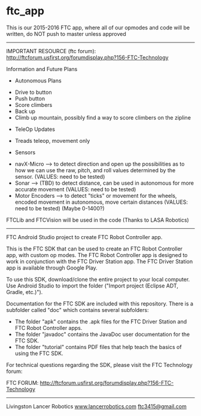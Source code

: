 # ftc_app
This is our 2015-2016 FTC app, where all of our opmodes and code will be written, do NOT push to master unless approved

**************************************************************************************

IMPORTANT RESOURCE (ftc forum): http://ftcforum.usfirst.org/forumdisplay.php?156-FTC-Technology

Information and Future Plans

* Autonomous Plans
 - Drive to button
 - Push button
 - Score climbers
 - Back up
 - Climb up mountain, possibly find a way to score climbers on the zipline
 
* TeleOp Updates
 - Treads teleop, movement only
 
* Sensors
 - navX-Micro --> to detect direction and open up the possibilities as to how we can use the raw, pitch, and roll values determined by the sensor. (VALUES: need to be tested)
 - Sonar --> (TBD) to detect distance, can be used in autonomous for more accurate movement (VALUES: need to be tested)
 - Motor Encoders --> to detect "ticks" or movement for the wheels, encoded movement in autonomous, move certain distances (VALUES: need to be tested) (Maybe 0-1400?)

FTCLib and FTCVision will be used in the code (Thanks to LASA Robotics)

**************************************************************************************

FTC Android Studio project to create FTC Robot Controller app.

This is the FTC SDK that can be used to create an FTC Robot Controller app, with custom op modes.
The FTC Robot Controller app is designed to work in conjunction with the FTC Driver Station app.
The FTC Driver Station app is available through Google Play.

To use this SDK, download/clone the entire project to your local computer.
Use Android Studio to import the folder  ("Import project (Eclipse ADT, Gradle, etc.)").

Documentation for the FTC SDK are included with this repository.  There is a subfolder called "doc" which contains several subfolders:

 * The folder "apk" contains the .apk files for the FTC Driver Station and FTC Robot Controller apps.
 * The folder "javadoc" contains the JavaDoc user documentation for the FTC SDK.
 * The folder "tutorial" contains PDF files that help teach the basics of using the FTC SDK.

For technical questions regarding the SDK, please visit the FTC Technology forum:

FTC FORUM: http://ftcforum.usfirst.org/forumdisplay.php?156-FTC-Technology

**************************************************************************************

Livingston Lancer Robotics
www.lancerrobotics.com
ftc3415@gmail.com
